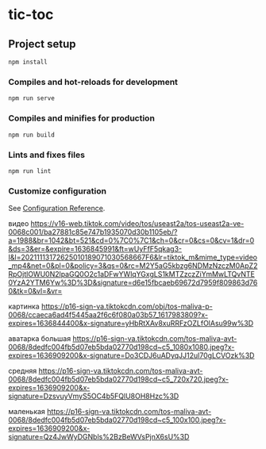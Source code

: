 # tic-toc

## Project setup
```
npm install
```

### Compiles and hot-reloads for development
```
npm run serve
```

### Compiles and minifies for production
```
npm run build
```

### Lints and fixes files
```
npm run lint
```

### Customize configuration
See [Configuration Reference](https://cli.vuejs.org/config/).

видео
https://v16-web.tiktok.com/video/tos/useast2a/tos-useast2a-ve-0068c001/ba27881c85e747b1935070d30b1105eb/?a=1988&br=1042&bt=521&cd=0%7C0%7C1&ch=0&cr=0&cs=0&cv=1&dr=0&ds=3&er=&expire=1636845991&ft=wUyFfF5qkag3-I&l=20211113172625010189071030568667F6&lr=tiktok_m&mime_type=video_mp4&net=0&pl=0&policy=3&qs=0&rc=M2Y5aG5kbzg6NDMzNzczM0ApZ2RpOjtlOWU0N2lpaGQ0O2c1aDFwYWlqYGxgLS1kMTZzczZiYmMwLTQvNTE0YzA2YTM6Yw%3D%3D&signature=d6e15fbcaeb69672d7959f809863d760&tk=0&vl=&vr=

картинка
https://p16-sign-va.tiktokcdn.com/obj/tos-maliva-p-0068/ccaeca6ad4f5445aa2f6c6f080a03b57_1617983809?x-expires=1636844400&x-signature=yHbRtXAv8xuRRFzOZLfOlAsu99w%3D

аватарка
большая https://p16-sign-va.tiktokcdn.com/tos-maliva-avt-0068/8dedfc004fb5d07eb5bda02770d198cd~c5_1080x1080.jpeg?x-expires=1636909200&x-signature=Do3CDJ6uADyqJJ12ul70gLCVOzk%3D

средняя https://p16-sign-va.tiktokcdn.com/tos-maliva-avt-0068/8dedfc004fb5d07eb5bda02770d198cd~c5_720x720.jpeg?x-expires=1636909200&x-signature=DzsvuyVmyS5OC4b5FQlU8OH8Hzc%3D

маленькая https://p16-sign-va.tiktokcdn.com/tos-maliva-avt-0068/8dedfc004fb5d07eb5bda02770d198cd~c5_100x100.jpeg?x-expires=1636909200&x-signature=Qz4JwWyDGNbls%2BzBeWVsPjnX6sU%3D



